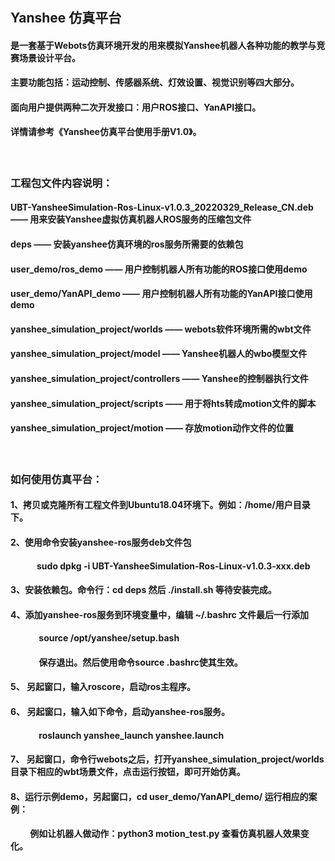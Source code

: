 #### &emsp;&emsp;&emsp;&emsp;&emsp;

## Yanshee 仿真平台
#### 是一套基于Webots仿真环境开发的用来模拟Yanshee机器人各种功能的教学与竞赛场景设计平台。
#### 主要功能包括：运动控制、传感器系统、灯效设置、视觉识别等四大部分。
#### 面向用户提供两种二次开发接口：用户ROS接口、YanAPI接口。
#### 详情请参考《Yanshee仿真平台使用手册V1.0》。
#### &emsp;&emsp;&emsp;&emsp;&emsp;

### 工程包文件内容说明：
#### UBT-YansheeSimulation-Ros-Linux-v1.0.3_20220329_Release_CN.deb ——	用来安装Yanshee虚拟仿真机器人ROS服务的压缩包文件
#### deps ——	安装yanshee仿真环境的ros服务所需要的依赖包
#### user_demo/ros_demo —— 用户控制机器人所有功能的ROS接口使用demo
#### user_demo/YanAPI_demo —— 用户控制机器人所有功能的YanAPI接口使用demo
#### yanshee_simulation_project/worlds —— webots软件环境所需的wbt文件
#### yanshee_simulation_project/model —— Yanshee机器人的wbo模型文件
#### yanshee_simulation_project/controllers —— Yanshee的控制器执行文件
#### yanshee_simulation_project/scripts —— 用于将hts转成motion文件的脚本
#### yanshee_simulation_project/motion —— 存放motion动作文件的位置

#### &emsp;&emsp;&emsp;&emsp;&emsp;
### 如何使用仿真平台：
#### 1、拷贝或克隆所有工程文件到Ubuntu18.04环境下。例如：/home/用户目录下。
#### 2、使用命令安装yanshee-ros服务deb文件包
#### &emsp;&emsp;&emsp;sudo dpkg -i UBT-YansheeSimulation-Ros-Linux-v1.0.3-xxx.deb
#### 3、安装依赖包。命令行：cd deps 然后 ./install.sh 等待安装完成。 
#### 4、添加yanshee-ros服务到环境变量中，编辑 ~/.bashrc 文件最后一行添加
#### &emsp;&emsp;&emsp; source /opt/yanshee/setup.bash
#### &emsp;&emsp;&emsp; 保存退出。然后使用命令source .bashrc使其生效。
#### 5、 另起窗口，输入roscore，启动ros主程序。
#### 6、 另起窗口，输入如下命令，启动yanshee-ros服务。
#### &emsp;&emsp;&emsp; roslaunch yanshee_launch yanshee.launch
#### 7、 另起窗口，命令行webots之后，打开yanshee_simulation_project/worlds目录下相应的wbt场景文件，点击运行按钮，即可开始仿真。
#### 8、运行示例demo，另起窗口，cd user_demo/YanAPI_demo/ 运行相应的案例：
####  &emsp;&emsp; 例如让机器人做动作：python3 motion_test.py 查看仿真机器人效果变化。

#### &emsp;&emsp;&emsp;&emsp;&emsp;
#### &emsp;&emsp;&emsp;&emsp;&emsp;
